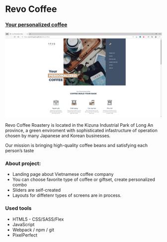 # Revo Coffee

### [Your personalized coffee](https://pavelchugreev.github.io/RevoCoffee/)
![Project preview](./dist/readme.png)


Revo Coffee Roastery is located in the Kizuna Industrial Park of Long An province, a green enviroment with sophisticated infastructure of operation chosen by many Japanese and Korean businesses.

Our mission is bringing high-quality coffee beans and satisfying each person’s taste

### About project:
* Landing page about Vietnamese coffee company
* You can choose favorite type of coffee or giftset, create personalized combo
* Sliders are self-created
* Layouts for diffetenr types of screens are in process.

### Used tools
* HTML5 - CSS/SASS/Flex
* JavaScript
* Webpack / npm / git
* PixelPerfect